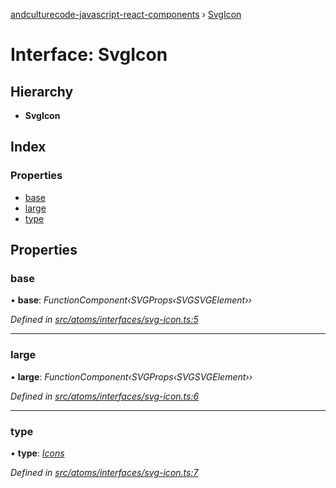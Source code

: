 [andculturecode-javascript-react-components](../README.md) › [SvgIcon](svgicon.md)

# Interface: SvgIcon

## Hierarchy

* **SvgIcon**

## Index

### Properties

* [base](svgicon.md#base)
* [large](svgicon.md#large)
* [type](svgicon.md#type)

## Properties

###  base

• **base**: *FunctionComponent‹SVGProps‹SVGSVGElement››*

*Defined in [src/atoms/interfaces/svg-icon.ts:5](https://github.com/AndcultureCode/AndcultureCode.JavaScript.React.Components/blob/85bf079/src/atoms/interfaces/svg-icon.ts#L5)*

___

###  large

• **large**: *FunctionComponent‹SVGProps‹SVGSVGElement››*

*Defined in [src/atoms/interfaces/svg-icon.ts:6](https://github.com/AndcultureCode/AndcultureCode.JavaScript.React.Components/blob/85bf079/src/atoms/interfaces/svg-icon.ts#L6)*

___

###  type

• **type**: *[Icons](../enums/icons.md)*

*Defined in [src/atoms/interfaces/svg-icon.ts:7](https://github.com/AndcultureCode/AndcultureCode.JavaScript.React.Components/blob/85bf079/src/atoms/interfaces/svg-icon.ts#L7)*
